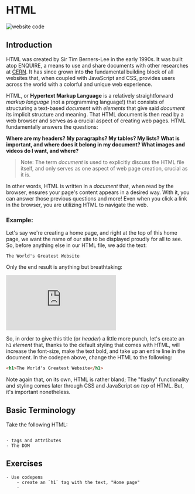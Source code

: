 # HTML
![website code](https://res.cloudinary.com/btvca/image/upload/v1601320976/website-647013_1280_dymbwr.jpg)

## Introduction
HTML was created by Sir Tim Berners-Lee in the early 1990s. It was built atop ENQUIRE, a means to use and share documents with other researches at [CERN](https://en.wikipedia.org/wiki/CERN). It has since grown into **the** fundamental building block of all websites that, when coupled with JavaScript and CSS, provides users across the world with a colorful and unique web experience.

HTML, or **Hypertext Markup Language** is a relatively straightforward *markup language* (not a programming language!) that consists of structuring a text-based *document* with *elements* that give said *document* its implicit structure and meaning. That HTML document is then read by a web browser and serves as a crucial aspect of creating web pages. HTML fundamentally answers the questions:

**Where are my headers? My paragraphs? My tables? My lists? What is important, and where does it belong in my document? What images and videos do I want, and where?**

> Note: The term *document* is used to explicitly discuss the HTML file itself, and only serves as one aspect of web page creation, crucial as it is. 

In other words, HTML is written in a *document* that, when read by the browser, ensures your page's content appears in a desired way. With it, you can answer those previous questions and more! Even when you click a link in the browser, you are utilizing HTML to navigate the web. 

### Example:

Let's say we're creating a home page, and right at the top of this home page, we want the name of our site to be displayed proudly for all to see. So, before anything else in our HTML file, we add the text:

```
The World's Greatest Website
```
Only the end result is anything but breathtaking:

<iframe  style=height:"265px"; width: "100%;" scrolling="no" title="HTML intro ex." src="https://codepen.io/burlingtoncodeacademy/embed/rNebZPe?height=265&theme-id=dark&default-tab=html,result" frameborder="no" loading="lazy" allowtransparency="true" allowfullscreen="true">
  See the Pen <a href='https://codepen.io/burlingtoncodeacademy/pen/rNebZPe'>HTML intro ex.</a> by Burlington Code Academy
  (<a href='https://codepen.io/burlingtoncodeacademy'>@burlingtoncodeacademy</a>) on <a href='https://codepen.io'>CodePen</a>.
</iframe>

So, in order to give this title (or *header*) a little more punch, let's create an `h1` *element* that, thanks to the default styling that comes with HTML, will increase the font-size, make the text bold, and take up an entire line in the document. In the codepen above, change the HTML to the following:

```html
<h1>The World's Greatest Website</h1>
```
Note again that, on its own, HTML is rather bland; The "flashy" functionality and styling comes later through CSS and JavaScript *on top* of HTML. But, it's important nonetheless. 


## Basic Terminology
Take the following HTML:
```html

```

    - tags and attributes
    - The DOM

## Exercises
    - Use codepens
        - create an `h1` tag with the text, "Home page"
        - 
